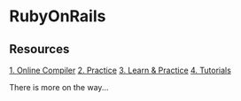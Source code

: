 # RubyOnRails

## Resources

[1. Online Compiler](https://replit.com/languages/ruby)
[2. Practice](https://try.ruby-lang.org/)
[3. Learn & Practice](https://www.codecademy.com/learn/learn-ruby)
[4. Tutorials](https://www.tutorialspoint.com/ruby/index.htm)

There is more on the way...
